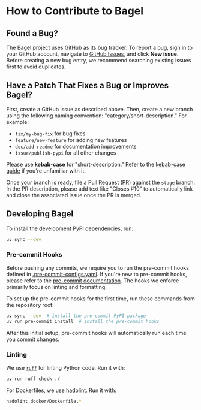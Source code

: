# How to Contribute to Bagel

## Found a Bug?

The Bagel project uses GitHub as its bug tracker. To report a bug, sign in to your GitHub account, navigate to [GitHub Issues](https://github.com/shouhengyi/bagel/issues), and click **New issue**. Before creating a new bug entry, we recommend searching existing issues first to avoid duplicates.

## Have a Patch That Fixes a Bug or Improves Bagel?

First, create a GitHub issue as described above. Then, create a new branch using the following naming convention: "category/short-description." For example:

- `fix/my-bug-fix` for bug fixes
- `feature/new-feature` for adding new features
- `doc/add-readme` for documentation improvements
- `issue/publish-pypi` for all other changes

Please use **kebab-case** for "short-description." Refer to the [kebab-case guide](https://developer.mozilla.org/en-US/docs/Glossary/Kebab_case) if you're unfamiliar with it.

Once your branch is ready, file a Pull Request (PR) against the `stage` branch. In the PR description, please add text like "Closes #10" to automatically link and close the associated issue once the PR is merged.

## Developing Bagel

To install the development PyPI dependencies, run:

```sh
uv sync --dev
```

### Pre-commit Hooks

Before pushing any commits, we require you to run the pre-commit hooks defined in [.pre-commit-configs.yaml](https://www.google.com/search?q=.pre-commit-configs.yaml). If you're new to pre-commit hooks, please refer to the [pre-commit documentation](https://pre-commit.com/). The hooks we enforce primarily focus on linting and formatting.

To set up the pre-commit hooks for the first time, run these commands from the repository root:

```sh
uv sync --dev  # install the pre-commit PyPI package
uv run pre-commit install  # install the pre-commit hooks
```

After this initial setup, pre-commit hooks will automatically run each time you commit changes.

### Linting

We use [`ruff`](https://docs.astral.sh/ruff/) for linting Python code. Run it with:

```sh
uv run ruff check ./
```

For Dockerfiles, we use [hadolint](https://github.com/hadolint/hadolint). Run it with:

```sh
hadolint docker/Dockerfile.*
```
